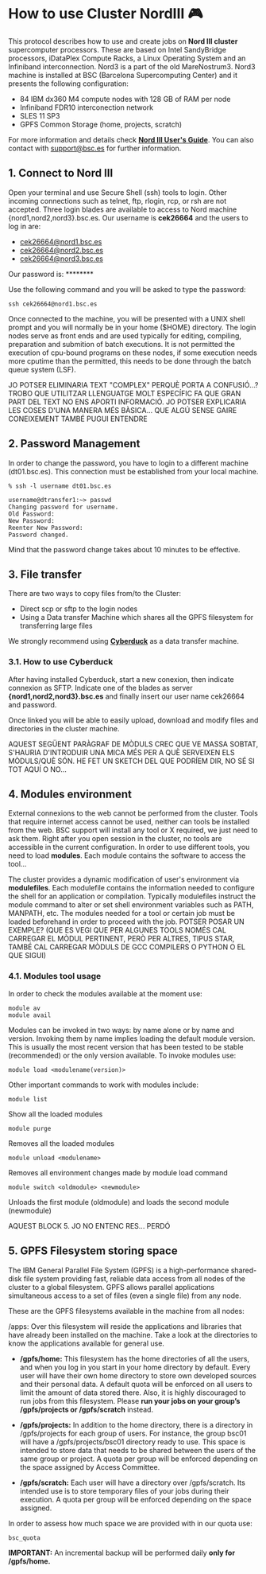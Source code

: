 # How to use Cluster NordIII :video_game:

This protocol describes how to use and create jobs on **Nord III cluster** supercomputer processors. These are based on Intel SandyBridge processors, iDataPlex Compute Racks, a Linux Operating System and an Infiniband interconnection. Nord3 is a part of the old MareNostrum3. Nord3 machine is installed at BSC (Barcelona Supercomputing Center) and it presents the following configuration:

* 84 IBM dx360 M4 compute nodes with 128 GB of RAM per node
* Infiniband FDR10 interconection network
* SLES 11 SP3
* GPFS Common Storage (home, projects, scratch)

For more information and details check [**Nord III User's Guide**](https://www.bsc.es/user-support/nord3.php). You can also contact with support@bsc.es for further information.

## 1. Connect to Nord III
Open your terminal and use Secure Shell (ssh) tools to login. Other incoming connections such as  telnet, ftp, rlogin, rcp, or rsh are not accepted.
Three login blades are available to access to Nord machine {nord1,nord2,nord3}.bsc.es. Our username is **cek26664** and the users to log in are:


* cek26664@nord1.bsc.es
* cek26664@nord2.bsc.es
* cek26664@nord3.bsc.es


Our password is: ********

Use the following command and you will be asked to type the password:

````
ssh cek26664@nord1.bsc.es
````

Once connected to the machine, you will be presented with a UNIX shell prompt and you will normally be in your home ($HOME) directory. The login nodes serve as front ends and are used typically for editing, compiling, preparation and submition of batch executions. It is not permitted the execution of cpu-bound programs on these nodes, if some execution needs more cputime than the permitted, this needs to be done through the batch queue system (LSF).

JO POTSER ELIMINARIA TEXT "COMPLEX" PERQUÈ PORTA A CONFUSIÓ...? TROBO QUE UTILITZAR LLENGUATGE MOLT ESPECÍFIC FA QUE GRAN PART DEL TEXT NO ENS APORTI INFORMACIÓ. JO POTSER EXPLICARIA LES COSES D'UNA MANERA MÉS BÀSICA... QUE ALGÚ SENSE GAIRE CONEIXEMENT TAMBÉ PUGUI ENTENDRE

## 2. Password Management
In order to change the password, you have to login to a different machine (dt01.bsc.es). This connection must be established from your local machine.

    % ssh -l username dt01.bsc.es

    username@dtransfer1:~> passwd
    Changing password for username.
    Old Password: 
    New Password: 
    Reenter New Password: 
    Password changed.
Mind that the password change takes about 10 minutes to be effective.

## 3. File transfer
There are two ways to copy files from/to the Cluster:

* Direct scp or sftp to the login nodes
* Using a Data transfer Machine which shares all the GPFS filesystem for transferring large files

We strongly recommend using **[Cyberduck](https://cyberduck.io/download/)** as a data transfer machine.

### 3.1. How to use Cyberduck
After having installed Cyberduck, start a new conexion, then indicate connexion as SFTP. Indicate one of the blades as server  **{nord1,nord2,nord3}.bsc.es** and finally insert our user name cek26664 and password.

Once linked you will be able to easily upload, download and modify files and directories in the cluster machine.

AQUEST SEGÜENT PARÀGRAF DE MÒDULS CREC QUE VE MASSA SOBTAT, S'HAURIA D'INTRODUIR UNA MICA MÉS PER A QUÈ SERVEIXEN ELS MÒDULS/QUÈ SÓN. HE FET UN SKETCH DEL QUE PODRÍEM DIR, NO SÉ SI TOT AQUÍ O NO...

## 4. Modules environment
External connexions to the web cannot be performed from the cluster. Tools that require internet access cannot be used, neither can tools be installed from the web. BSC support will install any tool or X required, we just need to ask them. Right after you open session in the cluster, no tools are accessible in the current configuration. In order to use different tools, you need to load **modules**. Each module contains the software to access the tool... 

The cluster provides a dynamic modification of user's environment via **modulefiles**. Each modulefile contains the information needed to configure the shell for an application or compilation. Typically modulefiles instruct the module command to alter or set shell environment variables such as PATH, MANPATH, etc. The modules needed for a tool or certain job must be loaded beforehand in order to proceed with the job. POTSER POSAR UN EXEMPLE? (QUE ES VEGI QUE PER ALGUNES TOOLS NOMÉS CAL CARREGAR EL MÒDUL PERTINENT, PERÒ PER ALTRES, TIPUS STAR, TAMBÉ CAL CARREGAR MÒDULS DE GCC COMPILERS O PYTHON O EL QUE SIGUI)  

### 4.1. Modules tool usage
In order to check the modules available at the moment use:
````
module av
module avail
````
Modules can be invoked in two ways: by name alone or by name and version. Invoking them by name implies loading the default module version. This is usually the most recent version that has been tested to be stable (recommended) or the only version available. To invoke modules use:
````
module load <modulename(version)>
````
Other important commands to work with modules include:
````
module list 
````
Show all the loaded modules
````
module purge
````
Removes all the loaded modules
````
module unload <modulename> 
````
Removes all environment changes made by module load command
````
module switch <oldmodule> <newmodule> 
````
Unloads the first module (oldmodule) and loads the second module (newmodule)


AQUEST BLOCK 5. JO NO ENTENC RES... PERDÓ

## 5. GPFS Filesystem storing space
The IBM General Parallel File System (GPFS) is a high-performance shared-disk file system providing fast, reliable data access from all nodes of the cluster to a global filesystem. GPFS allows parallel applications simultaneous access to a set of files (even a single file) from any node.

These are the GPFS filesystems available in the machine from all nodes:

/apps: Over this filesystem will reside the applications and libraries that have already been installed on the machine. Take a look at the directories to know the applications available for general use.

* **/gpfs/home:** This filesystem has the home directories of all the users, and when you log in you start in your home directory by default. Every user will have their own home directory to store own developed sources and their personal data. A default quota will be enforced on all users to limit the amount of data stored there. Also, it is highly discouraged to run jobs from this filesystem. Please **run your jobs on your group’s /gpfs/projects or /gpfs/scratch** instead.

* **/gpfs/projects:** In addition to the home directory, there is a directory in /gpfs/projects for each group of users. For instance, the group bsc01 will have a /gpfs/projects/bsc01 directory ready to use. This space is intended to store data that needs to be shared between the users of the same group or project. A quota per group will be enforced depending on the space assigned by Access Committee.  
* **/gpfs/scratch:** Each user will have a directory over /gpfs/scratch. Its intended use is to store temporary files of your jobs during their execution. A quota per group will be enforced depending on the space assigned.

In order to assess how much space we are provided with in our quota use:
````
bsc_quota
````

**IMPORTANT:** An incremental backup will be performed daily **only for /gpfs/home.**
